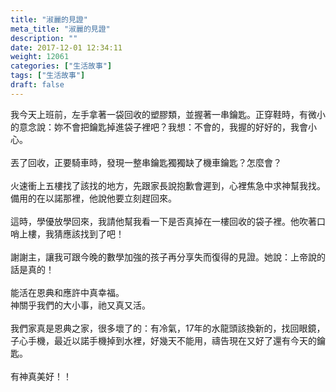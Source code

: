 ```yaml
---
title: "淑麗的見證"
meta_title: "淑麗的見證"
description: ""
date: 2017-12-01 12:34:11
weight: 12061
categories: ["生活故事"]
tags: ["生活故事"]
draft: false
---
```


我今天上班前，左手拿著一袋回收的塑膠類，並握著一串鑰匙。正穿鞋時，有微小的意念說：妳不會把鑰匙掉進袋子裡吧？我想：不會的，我握的好好的，我會小心。<br />
<br />
丟了回收，正要騎車時，發現一整串鑰匙獨獨缺了機車鑰匙？怎麼會？<br />
<br />
火速衝上五樓找了該找的地方，先跟家長說抱歉會遲到，心裡焦急中求神幫我找。備用的在以諾那裡，他說他要立刻趕回來。<br />
<br />
這時，學優放學回來，我請他幫我看一下是否真掉在一樓回收的袋子裡。他吹著口哨上樓，我猜應該找到了吧！<br />
<br />
謝謝主，讓我可跟今晚的數學加強的孩子再分享失而復得的見證。她說：上帝說的話是真的！<br />
<br />
能活在恩典和應許中真幸福。<br />
神關乎我們的大小事，祂又真又活。<br />
<br />
我們家真是恩典之家，很多壞了的：有冷氣，17年的水龍頭該換新的，找回眼鏡，子心手機，最近以諾手機掉到水裡，好幾天不能用，禱告現在又好了還有今天的鑰匙。<br />
<br />
有神真美好！！
        
